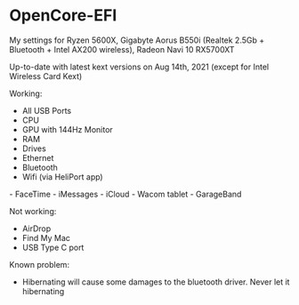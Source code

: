 # OpenCore-EFI
My settings for Ryzen 5600X, Gigabyte Aorus B550i (Realtek 2.5Gb + Bluetooth + Intel AX200 wireless), Radeon Navi 10 RX5700XT

Up-to-date with latest kext versions on Aug 14th, 2021 (except for Intel Wireless Card Kext)

Working:
<Hardware>
- All USB Ports
- CPU
- GPU with 144Hz Monitor
- RAM
- Drives
- Ethernet
- Bluetooth
- Wifi (via HeliPort app)
<Software>
- FaceTime
- iMessages
- iCloud
- Wacom tablet
- GarageBand

Not working:
- AirDrop
- Find My Mac
- USB Type C port
  
Known problem:
- Hibernating will cause some damages to the bluetooth driver. Never let it hibernating
